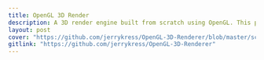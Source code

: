 ```yaml
---
title: OpenGL 3D Render
description: A 3D render engine built from scratch using OpenGL. This program is capable of reading common formats including OBJ and MLT files and produce 3D images. This is a part of COMS30115 Computer Graphics module from University of Bristol by jerrykress and dr17549, written in C++.
layout: post
cover: "https://github.com/jerrykress/OpenGL-3D-Renderer/blob/master/screenshot.jpg?raw=true"
gitlink: "https://github.com/jerrykress/OpenGL-3D-Renderer"
---
```

